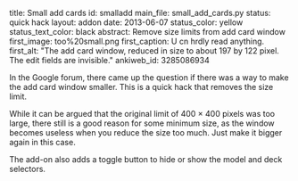title: Small add cards
id: smalladd
main_file: small_add_cards.py
status: quick hack
layout: addon
date: 2013-06-07
status_color: yellow
status_text_color: black
abstract: Remove size limits from add card window
first_image: too%20small.png
first_caption: U cn hrdly read anything.
first_alt: "The add card window, reduced in size to about 197 by 122
pixel. The edit fields are invisible."
ankiweb_id: 3285086934

In the Google forum, there came up the question if there was a way to
make the add card window smaller. This is a quick hack that removes
the size limit.

While it can be argued that the original limit of 400 &times; 400
pixels was too large, there still is a good reason for some minimum
size, as the window becomes useless when you reduce the size too
much. Just make it bigger again in this case.

The add-on also adds a toggle button to hide or show the model and
deck selectors.
